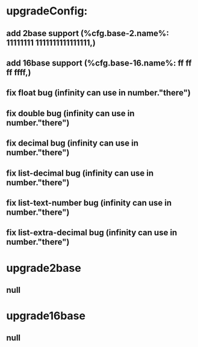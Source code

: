 **upgradeConfig:**
===
add 2base support (%cfg.base-2.name%: 11111111 1111111111111111,)
---
add 16base support (%cfg.base-16.name%: ff ff ff ffff,)
---
fix float bug (infinity can use in number.\"there\")
---
fix double bug (infinity can use in number.\"there\")
---
fix decimal bug (infinity can use in number.\"there\")
---
fix list-decimal bug (infinity can use in number.\"there\")
---
fix list-text-number bug (infinity can use in number.\"there\")
---
fix list-extra-decimal bug (infinity can use in number.\"there\")
---
**upgrade2base**
===
null
---
**upgrade16base**
===
null
---